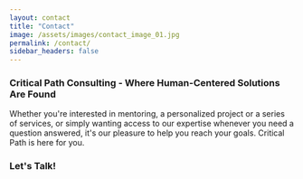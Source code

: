 ```yaml
---
layout: contact
title: "Contact"
image: /assets/images/contact_image_01.jpg
permalink: /contact/
sidebar_headers: false
---
```


### Critical Path Consulting - Where Human-Centered Solutions Are Found

Whether you're interested in mentoring, a personalized project or a series of services, or simply wanting access to our expertise whenever you need a question answered, it's our pleasure to help you reach your goals. Critical Path is here for you. 

### Let's Talk!
